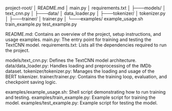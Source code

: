 project-root/
│   README.md
│   main.py
│   requirements.txt
│
├───models/
│       text_cnn.py
│
├───data/
│       data_loader.py
│
├───tokenizer/
│       tokenizer.py
│
├───trainer/
│       trainer.py
│
└───examples/
        example_usage.sh
        train_example.py
        test_example.py

README.md: Contains an overview of the project, setup instructions, and usage examples.
main.py: The entry point for training and testing the TextCNN model.
requirements.txt: Lists all the dependencies required to run the project.

models/text_cnn.py: Defines the TextCNN model architecture.
data/data_loader.py: Handles loading and preprocessing of the IMDb dataset.
tokenizer/tokenizer.py: Manages the loading and usage of the BERT tokenizer.
trainer/trainer.py: Contains the training loop, evaluation, and checkpoint saving logic.

examples/example_usage.sh: Shell script demonstrating how to run training and testing.
examples/train_example.py: Example script for training the model.
examples/test_example.py: Example script for testing the model.